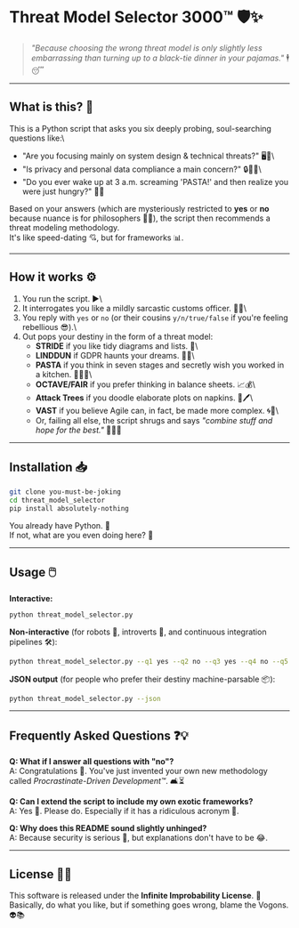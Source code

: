 # Threat Model Selector 3000™ 🛡️✨

> *"Because choosing the wrong threat model is only slightly less
> embarrassing than turning up to a black-tie dinner in your pajamas."*
> 🕴️😴

------------------------------------------------------------------------

## What is this? 🤔

This is a Python script that asks you six deeply probing, soul-searching
questions like:\
- "Are you focusing mainly on system design & technical threats?" 🖥️🔧\
- "Is privacy and personal data compliance a main concern?" 🔒🧑‍⚖️\
- "Do you ever wake up at 3 a.m. screaming 'PASTA!' and then realize you
were just hungry?" 🍝😱

Based on your answers (which are mysteriously restricted to **yes** or
**no** because nuance is for philosophers 🧘‍♂️), the script then
recommends a threat modeling methodology.\
It's like speed-dating 💘, but for frameworks 📊.

------------------------------------------------------------------------

## How it works ⚙️

1.  You run the script. ▶️\
2.  It interrogates you like a mildly sarcastic customs officer. 🛂😏\
3.  You reply with `yes` or `no` (or their cousins `y/n/true/false` if
    you're feeling rebellious 😎).\
4.  Out pops your destiny in the form of a threat model:
    -   **STRIDE** if you like tidy diagrams and lists. 📝\
    -   **LINDDUN** if GDPR haunts your dreams. 👻📜\
    -   **PASTA** if you think in seven stages and secretly wish you
        worked in a kitchen. 🍝👨‍🍳\
    -   **OCTAVE/FAIR** if you prefer thinking in balance sheets. 📈💰\
    -   **Attack Trees** if you doodle elaborate plots on napkins. 🌳🖊️\
    -   **VAST** if you believe Agile can, in fact, be made more
        complex. 🌀🐇\
    -   Or, failing all else, the script shrugs and says *"combine stuff
        and hope for the best."* 🤷‍♂️✨

------------------------------------------------------------------------

## Installation 📥

``` bash
git clone you-must-be-joking
cd threat_model_selector
pip install absolutely-nothing
```

You already have Python. 🐍\
If not, what are you even doing here? 🤨

------------------------------------------------------------------------

## Usage 🖱️

**Interactive:**

``` bash
python threat_model_selector.py
```

**Non-interactive** (for robots 🤖, introverts 🙈, and continuous
integration pipelines 🛠️):

``` bash
python threat_model_selector.py --q1 yes --q2 no --q3 yes --q4 no --q5 no --q6 yes
```

**JSON output** (for people who prefer their destiny machine-parsable
📦):

``` bash
python threat_model_selector.py --json
```

------------------------------------------------------------------------

## Frequently Asked Questions ❓💡

**Q: What if I answer all questions with "no"?**\
A: Congratulations 🎉. You've just invented your own new methodology
called *Procrastinate-Driven Development™*. 🛋️⏳

**Q: Can I extend the script to include my own exotic frameworks?**\
A: Yes 🙌. Please do. Especially if it has a ridiculous acronym 🤪.

**Q: Why does this README sound slightly unhinged?**\
A: Because security is serious 🔐, but explanations don't have to be 😂.

------------------------------------------------------------------------

## License 📜🚀

This software is released under the **Infinite Improbability License**.
🌌\
Basically, do what you like, but if something goes wrong, blame the
Vogons. 👽📚
